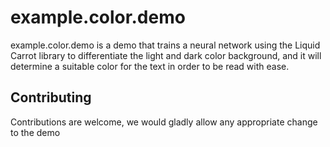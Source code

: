 ﻿# example.color.demo
 example.color.demo is a demo that trains a neural network using the Liquid Carrot library to differentiate the light and dark color background, and it will determine a suitable color for the text in order to be read with ease. 
 
 ## Contributing 
 Contributions are welcome, we would gladly allow any appropriate change to the demo

